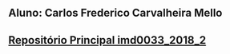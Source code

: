 ## Aluno: Carlos Frederico Carvalheira Mello

## [Repositório Principal imd0033_2018_2](https://github.com/carvalheirafc/imd0033_2018_2)
